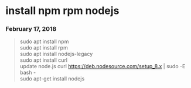 # install npm rpm nodejs
### February 17, 2018
> sudo apt install npm  
> sudo apt install rpm  
> sudo apt install nodejs-legacy  
> sudo apt install curl  
update node.js
> curl https://deb.nodesource.com/setup_8.x | sudo -E bash -  
> sudo apt-get install nodejs
